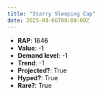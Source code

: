 ```yaml
---
title: "Starry Sleeping Cap"
date: 2025-08-06T00:00:00Z
---
```

- **RAP**: 1646
- **Value**: -1
- **Demand level**: -1
- **Trend**: -1
- **Projected?**: True
- **Hyped?**: True
- **Rare?**: True
